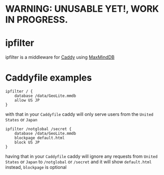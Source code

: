 # WARNING: UNUSABLE YET!, WORK IN PROGRESS.

# ipfilter
ipfilter is a middleware for [Caddy](http://caddyserver.com) using [MaxMindDB](https://github.com/oschwald/maxminddb-golang)

# Caddyfile examples

```
ipfilter / {
	database /data/GeoLite.mmdb
	allow US JP
}
```
with that in your `Caddyfile` caddy will only serve users from the `United States` or `Japan`

```
ipfilter /notglobal /secret {
	database /data/GeoLite.mmdb
	blockpage default.html
	block US JP
}
```
having that in your `Caddyfile` caddy will ignore any requests from `United States` or `Japan` to `/notglobal` or `/secret` and it will show `default.html` instead, `blockpage` is optional
